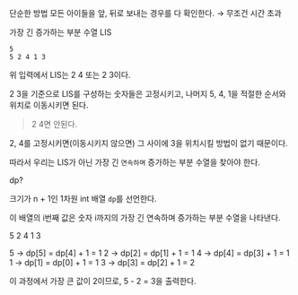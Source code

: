 단순한 방법
모든 아이들을 앞, 뒤로 보내는 경우를 다 확인한다. → 무조건 시간 초과

가장 긴 증가하는 부분 수열 LIS

```
5
5 2 4 1 3
```

위 입력에서 LIS는 2 4 또는 2 3이다.

2 3을 기준으로 LIS를 구성하는 숫자들은 고정시키고, 나머지 5, 4, 1을 적절한 순서와 위치로 이동시키면 된다.

> 2 4면 안된다.

2, 4를 고정시키면(이동시키지 않으면) 그 사이에 3을 위치시킬 방법이 없기 때문이다.

따라서 우리는 LIS가 아닌 가장 긴 `연속하며` 증가하는 부분 수열을 찾아야 한다.

dp?

크기가 n + 1인 1차원 int 배열 `dp`를 선언한다.

이 배열의 i번째 값은 숫자 i까지의 가장 긴 연속하며 증가하는 부분 수열을 나타낸다.

5 2 4 1 3

5 → dp[5] = dp[4] + 1 = 1
2 → dp[2] = dp[1] + 1 = 1
4 → dp[4] = dp[3] + 1 = 1
1 → dp[1] = dp[0] + 1 = 1
3 → dp[3] = dp[2] + 1 = 2

이 과정에서 가장 큰 값이 2이므로, 5 - 2 = 3을 출력한다.
